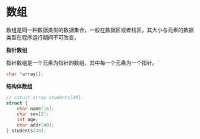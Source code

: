 # 数组

数组是同一种数据类型的数据集合，一般在数据区或者栈区，其大小与元素的数据类型在程序运行期间不可改变，




**指针数组**

指针数组是一个元素为指针的数组，其中每一个元素为一个指针。`

```c
char *array[];
```


**结构体数组**

```c
// struct array students[40].
struct {
    char name[16];
    char sex[2];
    int age;
    char addr[40];
} students[40];
```

